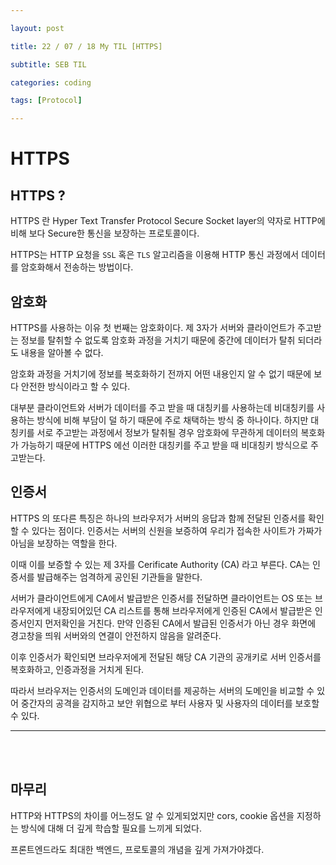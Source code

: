 ```yaml
---

layout: post

title: 22 / 07 / 18 My TIL [HTTPS]

subtitle: SEB TIL

categories: coding

tags: [Protocol]

---
```


# HTTPS


## HTTPS ?

HTTPS 란 Hyper Text Transfer Protocol Secure Socket layer의 약자로 HTTP에 비해 보다 Secure한 통신을 보장하는 프로토콜이다.

HTTPS는 HTTP 요청을 `SSL`  혹은 `TLS`  알고리즘을 이용해 HTTP 통신 과정에서 데이터를 암호화해서 전송하는 방법이다.

   

## 암호화

HTTPS를 사용하는 이유 첫 번째는 암호화이다. 제 3자가 서버와 클라이언트가 주고받는 정보를 탈취할 수 없도록 암호화 과정을 거치기 때문에 중간에 데이터가 탈취 되더라도 내용을 알아볼 수 없다.

암호화 과정을 거치기에 정보를 복호화하기 전까지 어떤 내용인지 알 수 없기 때문에 보다 안전한 방식이라고 할 수 있다.

대부분 클라이언트와 서버가 데이터를 주고 받을 때 대칭키를 사용하는데 비대칭키를 사용하는 방식에 비해 부담이 덜 하기 때문에 주로 채택하는 방식 중 하나이다. 하지만 대칭키를 서로 주고받는 과정에서 정보가 탈취될 경우 암호화에 무관하게 데이터의 복호화가 가능하기 때문에 HTTPS 에선 이러한 대칭키를 주고 받을 때 비대칭키 방식으로 주고받는다. 

## 인증서

HTTPS 의 또다른 특징은 하나의 브라우저가 서버의 응답과 함께 전달된 인증서를 확인할 수 있다는 점이다. 인증서는 서버의 신원을 보증하여 우리가 접속한 사이트가 가짜가 아님을 보장하는 역할을 한다.

이때 이를 보증할 수 있는 제 3자를 Cerificate Authority (CA) 라고 부른다. CA는 인증서를 발급해주는 엄격하게 공인된 기관들을 말한다.

서버가 클라이언트에게 CA에서 발급받은 인증서를 전달하면 클라이언트는 OS 또는 브라우저에게 내장되어있던 CA 리스트를 통해 브라우저에게 인증된 CA에서 발급받은 인증서인지 먼저확인을 거친다. 만약 인증된 CA에서 발급된 인증서가 아닌 경우 화면에 경고창을 띄워 서버와의 연결이 안전하지 않음을 알려준다.

이후 인증서가 확인되면 브라우저에게 전달된 해당 CA 기관의 공개키로 서버 인증서를 복호화하고, 인증과정을 거치게 된다. 

따라서 브라우저는 인증서의 도메인과 데이터를 제공하는 서버의 도메인을 비교할 수 있어 중간자의 공격을 감지하고 보안 위협으로 부터 사용자 및 사용자의 데이터를 보호할 수 있다.

---
<br><br>
## 마무리

HTTP와 HTTPS의 차이를 어느정도 알 수 있게되었지만 cors, cookie 옵션을 지정하는 방식에 대해 더 깊게 학습할 필요를 느끼게 되었다.

프론트엔드라도 최대한 백엔드, 프로토콜의 개념을 깊게 가져가야겠다.

